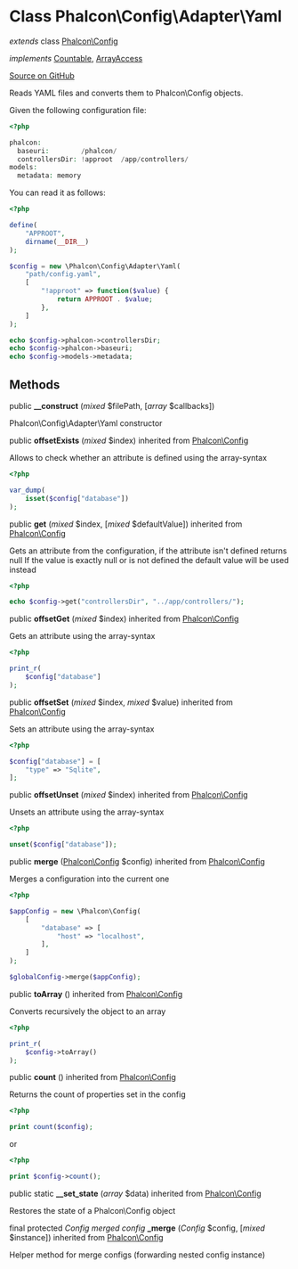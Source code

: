 # Class **Phalcon\\Config\\Adapter\\Yaml**

*extends* class [Phalcon\Config](/en/3.1.2/api/Phalcon_Config)

*implements* [Countable](http://php.net/manual/en/class.countable.php), [ArrayAccess](http://php.net/manual/en/class.arrayaccess.php)

<a href="https://github.com/phalcon/cphalcon/blob/master/phalcon/config/adapter/yaml.zep" class="btn btn-default btn-sm">Source on GitHub</a>

Reads YAML files and converts them to Phalcon\\Config objects.

Given the following configuration file:

```php
<?php

phalcon:
  baseuri:        /phalcon/
  controllersDir: !approot  /app/controllers/
models:
  metadata: memory

```

You can read it as follows:

```php
<?php

define(
    "APPROOT",
    dirname(__DIR__)
);

$config = new \Phalcon\Config\Adapter\Yaml(
    "path/config.yaml",
    [
        "!approot" => function($value) {
            return APPROOT . $value;
        },
    ]
);

echo $config->phalcon->controllersDir;
echo $config->phalcon->baseuri;
echo $config->models->metadata;

```

## Methods
public  **__construct** (*mixed* $filePath, [*array* $callbacks])

Phalcon\\Config\\Adapter\\Yaml constructor

public  **offsetExists** (*mixed* $index) inherited from [Phalcon\Config](/en/3.1.2/api/Phalcon_Config)

Allows to check whether an attribute is defined using the array-syntax

```php
<?php

var_dump(
    isset($config["database"])
);

```

public  **get** (*mixed* $index, [*mixed* $defaultValue]) inherited from [Phalcon\Config](/en/3.1.2/api/Phalcon_Config)

Gets an attribute from the configuration, if the attribute isn't defined returns null
If the value is exactly null or is not defined the default value will be used instead

```php
<?php

echo $config->get("controllersDir", "../app/controllers/");

```

public  **offsetGet** (*mixed* $index) inherited from [Phalcon\Config](/en/3.1.2/api/Phalcon_Config)

Gets an attribute using the array-syntax

```php
<?php

print_r(
    $config["database"]
);

```

public  **offsetSet** (*mixed* $index, *mixed* $value) inherited from [Phalcon\Config](/en/3.1.2/api/Phalcon_Config)

Sets an attribute using the array-syntax

```php
<?php

$config["database"] = [
    "type" => "Sqlite",
];

```

public  **offsetUnset** (*mixed* $index) inherited from [Phalcon\Config](/en/3.1.2/api/Phalcon_Config)

Unsets an attribute using the array-syntax

```php
<?php

unset($config["database"]);

```

public  **merge** ([Phalcon\Config](/en/3.1.2/api/Phalcon_Config) $config) inherited from [Phalcon\Config](/en/3.1.2/api/Phalcon_Config)

Merges a configuration into the current one

```php
<?php

$appConfig = new \Phalcon\Config(
    [
        "database" => [
            "host" => "localhost",
        ],
    ]
);

$globalConfig->merge($appConfig);

```

public  **toArray** () inherited from [Phalcon\Config](/en/3.1.2/api/Phalcon_Config)

Converts recursively the object to an array

```php
<?php

print_r(
    $config->toArray()
);

```

public  **count** () inherited from [Phalcon\Config](/en/3.1.2/api/Phalcon_Config)

Returns the count of properties set in the config

```php
<?php

print count($config);

```
or

```php
<?php

print $config->count();

```

public static  **__set_state** (*array* $data) inherited from [Phalcon\Config](/en/3.1.2/api/Phalcon_Config)

Restores the state of a Phalcon\\Config object

final protected *Config merged config* **_merge** (*Config* $config, [*mixed* $instance]) inherited from [Phalcon\Config](/en/3.1.2/api/Phalcon_Config)

Helper method for merge configs (forwarding nested config instance)

